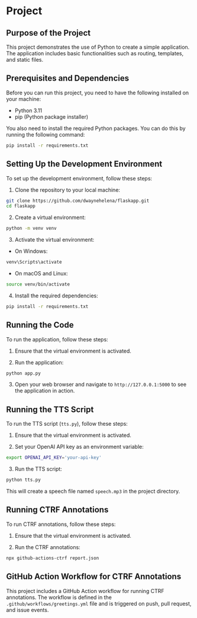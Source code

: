 # Project

## Purpose of the Project

This project demonstrates the use of Python to create a simple application. The application includes basic functionalities such as routing, templates, and static files.

## Prerequisites and Dependencies

Before you can run this project, you need to have the following installed on your machine:

- Python 3.11
- pip (Python package installer)

You also need to install the required Python packages. You can do this by running the following command:

```bash
pip install -r requirements.txt
```

## Setting Up the Development Environment

To set up the development environment, follow these steps:

1. Clone the repository to your local machine:

```bash
git clone https://github.com/dwaynehelena/flaskapp.git
cd flaskapp
```

2. Create a virtual environment:

```bash
python -m venv venv
```

3. Activate the virtual environment:

- On Windows:

```bash
venv\Scripts\activate
```

- On macOS and Linux:

```bash
source venv/bin/activate
```

4. Install the required dependencies:

```bash
pip install -r requirements.txt
```

## Running the Code

To run the application, follow these steps:

1. Ensure that the virtual environment is activated.

2. Run the application:

```bash
python app.py
```

3. Open your web browser and navigate to `http://127.0.0.1:5000` to see the application in action.

## Running the TTS Script

To run the TTS script (`tts.py`), follow these steps:

1. Ensure that the virtual environment is activated.

2. Set your OpenAI API key as an environment variable:

```bash
export OPENAI_API_KEY='your-api-key'
```

3. Run the TTS script:

```bash
python tts.py
```

This will create a speech file named `speech.mp3` in the project directory.


## Running CTRF Annotations

To run CTRF annotations, follow these steps:

1. Ensure that the virtual environment is activated.

2. Run the CTRF annotations:

```bash
npx github-actions-ctrf report.json
```

## GitHub Action Workflow for CTRF Annotations

This project includes a GitHub Action workflow for running CTRF annotations. The workflow is defined in the `.github/workflows/greetings.yml` file and is triggered on push, pull request, and issue events.
